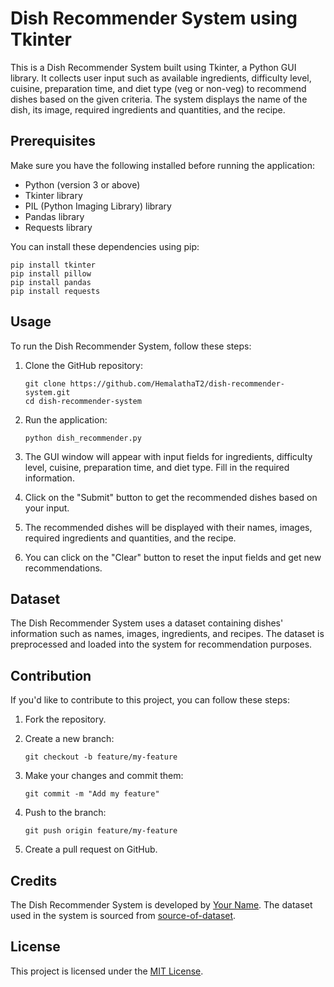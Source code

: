 # Dish Recommender System using Tkinter

This is a Dish Recommender System built using Tkinter, a Python GUI library. It collects user input such as available ingredients, difficulty level, cuisine, preparation time, and diet type (veg or non-veg) to recommend dishes based on the given criteria. The system displays the name of the dish, its image, required ingredients and quantities, and the recipe.

## Prerequisites

Make sure you have the following installed before running the application:
- Python (version 3 or above)
- Tkinter library
- PIL (Python Imaging Library) library
- Pandas library
- Requests library

You can install these dependencies using pip:

```shell
pip install tkinter
pip install pillow
pip install pandas
pip install requests
```

## Usage

To run the Dish Recommender System, follow these steps:

1. Clone the GitHub repository:
   ```shell
   git clone https://github.com/HemalathaT2/dish-recommender-system.git
   cd dish-recommender-system
   ```

2. Run the application:
   ```shell
   python dish_recommender.py
   ```

3. The GUI window will appear with input fields for ingredients, difficulty level, cuisine, preparation time, and diet type. Fill in the required information.

4. Click on the "Submit" button to get the recommended dishes based on your input.

5. The recommended dishes will be displayed with their names, images, required ingredients and quantities, and the recipe.

6. You can click on the "Clear" button to reset the input fields and get new recommendations.

## Dataset

The Dish Recommender System uses a dataset containing dishes' information such as names, images, ingredients, and recipes. The dataset is preprocessed and loaded into the system for recommendation purposes.

## Contribution

If you'd like to contribute to this project, you can follow these steps:

1. Fork the repository.

2. Create a new branch:
   ```shell
   git checkout -b feature/my-feature
   ```

3. Make your changes and commit them:
   ```shell
   git commit -m "Add my feature"
   ```

4. Push to the branch:
   ```shell
   git push origin feature/my-feature
   ```

5. Create a pull request on GitHub.

## Credits

The Dish Recommender System is developed by [Your Name](https://github.com/your-username). The dataset used in the system is sourced from [source-of-dataset](https://github.com/source-of-dataset).

## License

This project is licensed under the [MIT License](LICENSE).

